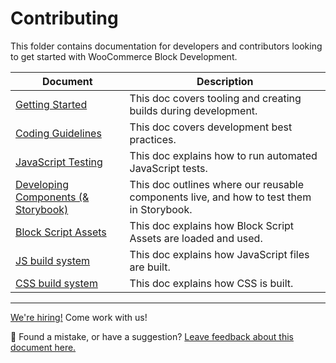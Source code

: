 # Contributing

This folder contains documentation for developers and contributors looking to get started with WooCommerce Block Development.

| Document                                                   | Description                                                                              |
|------------------------------------------------------------| ---------------------------------------------------------------------------------------- |
| [Getting Started](contributing/getting-started.md)         | This doc covers tooling and creating builds during development.                          |
| [Coding Guidelines](contributing/coding-guidelines.md)     | This doc covers development best practices.                                              |
| [JavaScript Testing](contributing/javascript-testing.md)   | This doc explains how to run automated JavaScript tests.                                 |
| [Developing Components (& Storybook)](components.md)       | This doc outlines where our reusable components live, and how to test them in Storybook. |
| [Block Script Assets](contributing/block-assets.md)        | This doc explains how Block Script Assets are loaded and used.                           |
| [JS build system](contributing/javascript-build-system.md) | This doc explains how JavaScript files are built.                                        |
| [CSS build system](contributing/css-build-system.md)       | This doc explains how CSS is built.                                                      |

<!-- FEEDBACK -->

---

[We're hiring!](https://woocommerce.com/careers/) Come work with us!

🐞 Found a mistake, or have a suggestion? [Leave feedback about this document here.](https://github.com/woocommerce/woocommerce-blocks/issues/new?assignees=&labels=type%3A+documentation&template=--doc-feedback.md&title=Feedback%20on%20./docs/contributors/README.md)

<!-- /FEEDBACK -->


